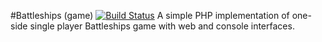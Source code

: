 #Battleships (game)
[![Build Status](https://travis-ci.org/SugiPHP/Sugi.svg)](https://travis-ci.org/SugiPHP/Sugi)
A simple PHP implementation of one-side single player Battleships game with web and console interfaces.
